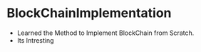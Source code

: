 # BlockChainImplementation

* Learned the Method to Implement BlockChain from Scratch.
* Its Intresting
